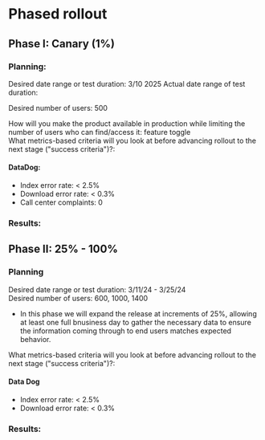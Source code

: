 # Phased rollout 

## Phase I: Canary (1%)
### Planning: 
Desired date range or test duration: 3/10 2025
Actual date range of test duration: 

Desired number of users: 500  

How will you make the product available in production while limiting the number of users who can find/access it: feature toggle  
What metrics-based criteria will you look at before advancing rollout to the next stage ("success criteria")?:  

#### DataDog:
     
- Index error rate: < 2.5%
- Download error rate: < 0.3%
- Call center complaints: 0

### Results:  


## Phase II: 25% - 100%
### Planning 
Desired date range or test duration: 3/11/24 - 3/25/24  
Desired number of users: 600, 1000, 1400
- In this phase we will expand the release at increments of 25%, allowing at least one full bnusiness day to gather the necessary data to ensure the information coming through to end users matches expected behavior.

What metrics-based criteria will you look at before advancing rollout to the next stage ("success criteria")?:  
#### Data Dog

     
- Index error rate: < 2.5%
- Download error rate: < 0.3%

### Results:  
